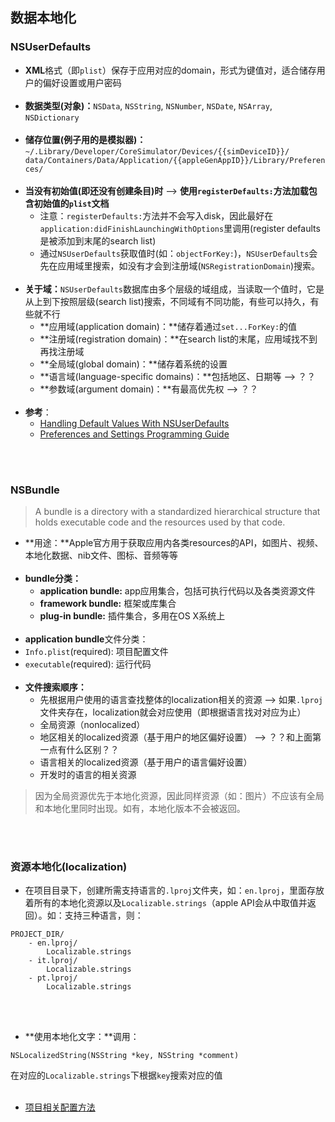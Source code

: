 ## 数据本地化

### NSUserDefaults

- **XML**格式（即`plist`）保存于应用对应的domain，形式为键值对，适合储存用户的偏好设置或用户密码
<br><br>
- **数据类型(对象)：**`NSData`, `NSString`, `NSNumber`, `NSDate`, `NSArray`, `NSDictionary`
<br><br>
- **储存位置(例子用的是模拟器)：**`~/.Library/Developer/CoreSimulator/Devices/{{simDeviceID}}/
data/Containers/Data/Application/{{appleGenAppID}}/Library/Preferences/`
<br><br>
- **当没有初始值(即还没有创建条目)时** --> **使用`registerDefaults:`方法加载包含初始值的`plist`文档**
  - 注意：`registerDefaults:`方法并不会写入disk，因此最好在`application:didFinishLaunchingWithOptions`里调用(register defaults是被添加到末尾的search list)
  - 通过`NSUserDefaults`获取值时(如：`objectForKey:`)，`NSUserDefaults`会先在应用域里搜索，如没有才会到注册域(`NSRegistrationDomain`)搜索。
<br><br>
- **关于域：**`NSUserDefaults`数据库由多个层级的域组成，当读取一个值时，它是从上到下按照层级(search list)搜索，不同域有不同功能，有些可以持久，有些就不行
  - **应用域(application domain)：**储存着通过`set...ForKey:`的值
  - **注册域(registration domain)：**在search list的末尾，应用域找不到再找注册域
  - **全局域(global domain)：**储存着系统的设置
  - **语言域(language-specific domains)：**包括地区、日期等 --> ？？
  - **参数域(argument domain)：**有最高优先权 --> ？？
<br><br>
- **参考**：
  - [Handling Default Values With NSUserDefaults](https://oleb.net/blog/2014/02/nsuserdefaults-handling-default-values/)
  - [Preferences and Settings Programming Guide](https://developer.apple.com/library/content/documentation/Cocoa/Conceptual/UserDefaults/AboutPreferenceDomains/AboutPreferenceDomains.html#//apple_ref/doc/uid/10000059i-CH2-SW1)

<br><br>
### NSBundle

> A bundle is a directory with a standardized hierarchical structure that holds executable code and the resources used by that code.

- **用途：**Apple官方用于获取应用内各类resources的API，如图片、视频、本地化数据、nib文件、图标、音频等等
<br><br>
- **bundle分类：**
  - **application bundle:** app应用集合，包括可执行代码以及各类资源文件
  - **framework bundle:** 框架或库集合
  - **plug-in bundle:** 插件集合，多用在OS X系统上
<br><br>
- **application bundle**文件分类：
 - `Info.plist`(required): 项目配置文件
 - `executable`(required): 运行代码
<br><br>
- **文件搜索顺序：**
  - 先根据用户使用的语言查找整体的localization相关的资源 --> 如果`.lproj`文件夹存在，localization就会对应使用（即根据语言找对对应为止）
  - 全局资源（nonlocalized）
  - 地区相关的localized资源（基于用户的地区偏好设置） --> ？？和上面第一点有什么区别？？
  - 语言相关的localized资源（基于用户的语言偏好设置）
  - 开发时的语言的相关资源

> 因为全局资源优先于本地化资源，因此同样资源（如：图片）不应该有全局和本地化里同时出现。如有，本地化版本不会被返回。

<br><br>
### 资源本地化(localization)

- 在项目目录下，创建所需支持语言的`.lproj`文件夹，如：`en.lproj`，里面存放着所有的本地化资源以及`Localizable.strings`（apple API会从中取值并返回）。如：支持三种语言，则：
```
PROJECT_DIR/
    - en.lproj/
        Localizable.strings
    - it.lproj/
        Localizable.strings
    - pt.lproj/
        Localizable.strings
```
<br><br>
- **使用本地化文字：**调用：
```objc
NSLocalizedString(NSString *key, NSString *comment)
```
在对应的`Localizable.strings`下根据`key`搜索对应的值
<br><br>
- [项目相关配置方法](https://www.oneskyapp.com/academy/learn-ios-localization/#)
